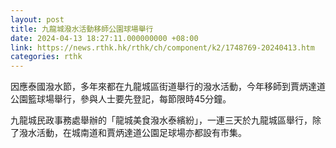 ```yaml
---
layout: post
title: 九龍城潑水活動移師公園球場舉行
date: 2024-04-13 18:27:11.000000000 +08:00
link: https://news.rthk.hk/rthk/ch/component/k2/1748769-20240413.htm
categories: rthk
---
```


因應泰國潑水節，多年來都在九龍城區街道舉行的潑水活動，今年移師到賈炳達道公園籃球場舉行，參與人士要先登記，每節限時45分鐘。

九龍城民政事務處舉辦的「龍城美食潑水泰繽紛」，一連三天於九龍城區舉行，除了潑水活動，在城南道和賈炳達道公園足球場亦都設有市集。
